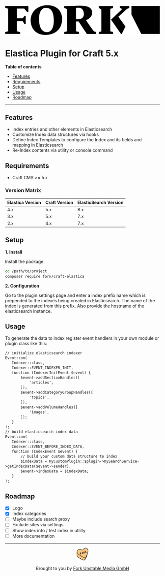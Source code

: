 <div align="left">
  <img width="600" title="Craft Elastica" src="resources/img/plugin-logo.png" alt="Fork Logo" />
</div>

# Elastica Plugin for Craft 5.x

**Table of contents**

- [Features](#features)
- [Requirements](#requirements)
- [Setup](#setup)
- [Usage](#usage)
- [Roadmap](#roadmap)

<!-- /TOC -->

---

## Features

- Index entries and other elements in Elasticsearch
- Customize Index data structures via hooks  
- Define Index Templates to configure the Index and its fields and mapping in Elasticsearch
- Re-Index contents via utility or console command

## Requirements

- Craft CMS >= 5.x

### Version Matrix

| Elastica Version | Craft Version | ElasticSearch Version |
|------------------|---------------|-----------------------|
| 4.x              | 5.x           | 8.x                   |
| 3.x              | 5.x           | 7.x                   |
| 2.x              | 4.x           | 7.x                   |

## Setup

**1. Install**

Install the package

```sh
cd /path/to/project
composer require fork/craft-elastica
```

**2. Configuration**

Go to the plugin settings page and enter a index prefix name which is prepended to the indexes being created in Elasticsearch.
The name of the index is generated from this prefix.
Also provide the hostname of the elasticsearch instance.

## Usage

To generate the data to index register event handlers in your own module or plugin class like this:

```
// initialize elasticsearch indexer
Event::on(
   Indexer::class,
   Indexer::EVENT_INDEXER_INIT,
   function (IndexerInitEvent $event) {
       $event->addSectionHandles([
           'articles',
       ]);
       $event->addCategoryGroupHandles([
           'topics',
       ]);
       $event->addVolumeHandles([
           'images',
       ]);
   }
);
// build elasticsearch index data
Event::on(
   Indexer::class,
   Indexer::EVENT_BEFORE_INDEX_DATA,
   function (IndexEvent $event) {
       // build your custom data structure to index
       $indexData = MyCustomPlugin::$plugin->mySearchService->getIndexData($event->sender);
       $event->indexData = $indexData;
   }
);
```

## Roadmap

- [x] Logo
- [x] Index categories
- [ ] Maybe include search proxy
- [ ] Exclude sites via settings
- [ ] Show index info / test index in utility
- [ ] More documentation

---

<div align="center">
  <img src="resources/img/heart.png" width="38" height="41" alt="Made with love by Fork" />

  <p>Brought to you by <a href="https://www.fork.de">Fork Unstable Media GmbH</a></p>
</div>
